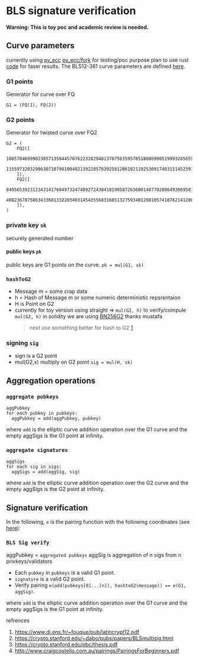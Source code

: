 # BLS signature verification

**Warning: This is toy poc and academic review is needed.**

## Curve parameters

currently using [py_ecc](https://github.com/ethereum/py_ecc) [py_ecc/fork](https://github.com/0xAshish/py_ecc) for testing/poc purpose
plan to use rust [code](https://github.com/zkcrypto/pairing) for faser results.
The BLS12-381 curve parameters are defined [here](https://z.cash/blog/new-snark-curve).

### G1 points

Generator for curve over FQ

```
G1 = (FQ(1), FQ(2))
```

### G2 points

Generator for twisted curve over FQ2

```
G2 = (
    FQ2([
        10857046999023057135944570762232829481370756359578518086990519993285655852781,
        11559732032986387107991004021392285783925812861821192530917403151452391805634,
    ]),
    FQ2([
        8495653923123431417604973247489272438418190587263600148770280649306958101930,
        4082367875863433681332203403145435568316851327593401208105741076214120093531,
    ]),
)
```

### private key `sk`

securely generated number

#### public keys `pk`

public keys are G1 points on the curve.
`pk = mul(G1, sk)`

### `hashToG2`

- Message m = some crap data
- h = Hash of Message m or some numeric deterministic repsrentaion
- H is Point on G2
- currently for toy version using straight => `mul(G2, h)`
  to verify/compule `mul(G2, h)` in solidity we are using [BN256G2](https://github.com/musalbas/solidity-BN256G2) thanks mustafa
  > next use something better for hash to G2 [1](https://www.di.ens.fr/~fouque/pub/latincrypt12.pdf)

### signing `sig`

- sign is a G2 point
- mul(G2,x) multiply on G2 point
  `sig = mul(H, sk)`

## Aggregation operations

### `aggregate pubkeys`

```
aggPubkey
for each pubkey in pubkeys:
  aggPubkey = add(aggPubkey, pubkey)

```

where `add` is the elliptic curve addition operation over the G1 curve and the empty aggSigs is the G1 point at infinity.

### `aggregate signatures`

```
aggSigs
for each sig in sigs:
  aggSigs = add(aggSig, sig)

```

where `add` is the elliptic curve addition operation over the G2 curve and the empty aggSigs is the G2 point at infinity.

## Signature verification

In the following, `e` is the pairing function with the following coordinates (see [here](https://github.com/zkcrypto/pairing/tree/master/src/bls12_381#g1)):

### `BLS Sig verify`

aggPubkey = `aggregated pubkeys`
aggSig is aggregation of n sigs from n privkeys/validators

- Each `pubkey` in `pubkeys` is a valid G1 point.
- `signature` is a valid G2 point.
- Verify pairing `e(add(pubkeys[0]...[n]), hashtoG2(message)) == e(G1, aggSig)`.

where `add` is the elliptic curve addition operation over the G1 curve and the empty aggSigs is the G1 point at infinity.

refrences

1. https://www.di.ens.fr/~fouque/pub/latincrypt12.pdf
2. https://crypto.stanford.edu/~dabo/pubs/papers/BLSmultisig.html
3. https://crypto.stanford.edu/pbc/thesis.pdf
4. http://www.craigcostello.com.au/pairings/PairingsForBeginners.pdf

